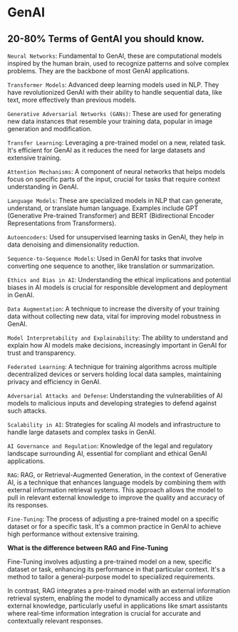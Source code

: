 # GenAI


## 20-80% Terms of GentAI you should know.

`Neural Networks`: Fundamental to GenAI, these are computational models inspired by the human brain, used to recognize patterns and solve complex problems.
They are the backbone of most GenAI applications.

`Transformer Models`: Advanced deep learning models used in NLP. 
They have revolutionized GenAI with their ability to handle sequential data, like text, more effectively than previous models.

`Generative Adversarial Networks (GANs)`: These are used for generating new data instances that resemble your training data, popular in image generation and modification.

`Transfer Learning`: Leveraging a pre-trained model on a new, related task. It's efficient for GenAI as it reduces the need for large datasets and extensive training.

`Attention Mechanisms`: A component of neural networks that helps models focus on specific parts of the input, crucial for tasks that require context understanding in GenAI.

`Language Models`: These are specialized models in NLP that can generate, understand, or translate human language.
Examples include GPT (Generative Pre-trained Transformer) and BERT (Bidirectional Encoder Representations from Transformers).

`Autoencoders`: Used for unsupervised learning tasks in GenAI, they help in data denoising and dimensionality reduction.

`Sequence-to-Sequence Models`: Used in GenAI for tasks that involve converting one sequence to another, like translation or summarization.

`Ethics and Bias in AI`: Understanding the ethical implications and potential biases in AI models is crucial for responsible development and deployment in GenAI.

`Data Augmentation`: A technique to increase the diversity of your training data without collecting new data, vital for improving model robustness in GenAI.

`Model Interpretability and Explainability`: The ability to understand and explain how AI models make decisions, increasingly important in GenAI for trust and transparency.

`Federated Learning`: A technique for training algorithms across multiple decentralized devices or servers holding local data samples, maintaining privacy and efficiency in GenAI.

`Adversarial Attacks and Defense`: Understanding the vulnerabilities of AI models to malicious inputs and developing strategies to defend against such attacks.

`Scalability in AI`: Strategies for scaling AI models and infrastructure to handle large datasets and complex tasks in GenAI.

`AI Governance and Regulation`: Knowledge of the legal and regulatory landscape surrounding AI, essential for compliant and ethical GenAI applications.

`RAG`:
RAG, or Retrieval-Augmented Generation, in the context of Generative AI, is a technique that enhances language models by combining them with external information retrieval systems.
This approach allows the model to pull in relevant external knowledge to improve the quality and accuracy of its responses.

`Fine-Tuning`: The process of adjusting a pre-trained model on a specific dataset or for a specific task.
It's a common practice in GenAI to achieve high performance without extensive training.

**What is the difference between RAG and Fine-Tuning**

Fine-Tuning involves adjusting a pre-trained model on a new, specific dataset or task, enhancing its performance in that particular context.
It's a method to tailor a general-purpose model to specialized requirements.

In contrast, RAG integrates a pre-trained model with an external information retrieval system, enabling the model to dynamically access and utilize external knowledge,
particularly useful in applications like smart assistants where real-time information integration is crucial for accurate and contextually relevant responses.







